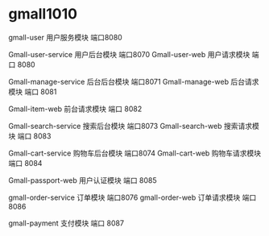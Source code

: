 # gmall1010

gmall-user  用户服务模块 端口8080

Gmall-user-service 用户后台模块 端口8070
Gmall-user-web     用户请求模块 端口 8080

Gmall-manage-service 后台后台模块 端口8071
Gmall-manage-web     后台请求模块 端口 8081

Gmall-item-web     前台请求模块 端口 8082

Gmall-search-service 搜索后台模块 端口8073
Gmall-search-web     搜索请求模块 端口 8083

Gmall-cart-service 购物车后台模块 端口8074
Gmall-cart-web     购物车请求模块 端口 8084

Gmall-passport-web     用户认证模块 端口 8085

gmall-order-service    订单模块     端口8076
gmall-order-web        订单请求模块 端口 8086

gmall-payment         支付模块  端口 8087


